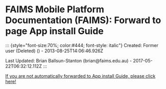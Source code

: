 FAIMS Mobile Platform Documentation (FAIMS): Forward to page App install Guide
==============================================================================

::: {style="font-size:70%; color:#444; font-style: italic"}
Created: Former user (Deleted) () - 2013-08-25T14:06:46.926Z

Last Updated: Brian Ballsun-Stanton (brian\@faims.edu.au) -
2017-05-22T06:32:12.112Z
:::

[If you are not automatically forwarded to App install Guide, please
click here!](App%20install%20Guide.html)
